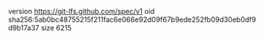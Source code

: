 version https://git-lfs.github.com/spec/v1
oid sha256:5ab0bc48755215f211fac6e066e92d09f67b9ede252fb09d30eb0df9d9b17a37
size 6215
